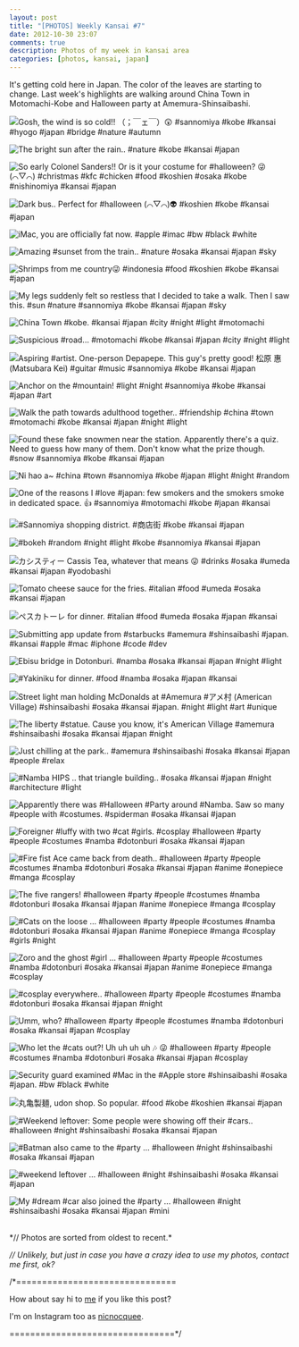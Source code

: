 ```yaml
---
layout: post
title: "[PHOTOS] Weekly Kansai #7"
date: 2012-10-30 23:07
comments: true
description: Photos of my week in kansai area
categories: [photos, kansai, japan]
---
```


It's getting cold here in Japan. The color of the leaves are starting to change. Last week's highlights are walking around China Town in Motomachi-Kobe and Halloween party at Amemura-Shinsaibashi.

![Gosh, the wind is so cold!! （；￣ェ￣）😲 #sannomiya #kobe #kansai #hyogo #japan #bridge #nature #autumn](http://distilleryimage0.s3.amazonaws.com/0bb8e3f21cd811e2ab5722000a1f9684_7.jpg) 

<!-- more -->
 
![The bright sun after the rain.. #nature #kobe #kansai #japan](http://distilleryimage7.s3.amazonaws.com/1cce3a141cda11e28dba22000a1f97e5_7.jpg) 
 
 
![So early Colonel Sanders!! Or is it your costume for #halloween? 😜(⌒▽⌒) #christmas #kfc #chicken #food #koshien #osaka #kobe #nishinomiya #kansai #japan](http://distilleryimage10.s3.amazonaws.com/9d07c56a1d0c11e2837022000a1fa4bb_7.jpg) 
 
 
![Dark bus.. Perfect for #halloween (⌒▽⌒)👽 #koshien #kobe #kansai #japan](http://distilleryimage5.s3.amazonaws.com/ecedce261d0c11e2851d22000a1fb71f_7.jpg) 
 
 
![iMac, you are officially fat now. #apple #imac #bw #black #white](http://distilleryimage10.s3.amazonaws.com/3fcffdd41d7211e2a8d122000a1c0290_7.jpg) 
 
 
![Amazing #sunset from the train.. #nature #osaka #kansai #japan #sky](http://distilleryimage6.s3.amazonaws.com/bf736eca1db011e28ac522000a9f141e_7.jpg) 
 
 
![Shrimps from me country😜 #indonesia #food #koshien #kobe #kansai #japan](http://distilleryimage10.s3.amazonaws.com/c3c5acd81dd111e2829522000a1fa769_7.jpg) 
 
 
![My legs suddenly felt so restless that I decided to take a walk. Then I saw this. #sun #nature #sannomiya #kobe #kansai #japan #sky](http://distilleryimage4.s3.amazonaws.com/6181f8481e7511e293761231380f911b_7.jpg) 
 
 
![China Town #kobe. #kansai #japan #city #night #light #motomachi](http://distilleryimage4.s3.amazonaws.com/041a6d161e7f11e29d8c22000a1fbd8b_7.jpg) 
 
 
![Suspicious #road... #motomachi #kobe #kansai #japan #city #night #light](http://distilleryimage9.s3.amazonaws.com/3820cfd81e8411e29f4812313806edf9_7.jpg) 
 
 
![Aspiring #artist. One-person Depapepe. This guy's pretty good! 松原 惠 (Matsubara Kei) #guitar #music #sannomiya #kobe #kansai #japan](http://distilleryimage10.s3.amazonaws.com/4f4192201e8811e2984522000a1f8ad9_7.jpg) 
 
 
![Anchor on the #mountain! #light #night #sannomiya #kobe #kansai #japan #art](http://distilleryimage3.s3.amazonaws.com/c7054e121e9411e28abf22000a1f9bf5_7.jpg) 
 
 
![Walk the path towards adulthood together.. #friendship #china #town #motomachi #kobe #kansai #japan #night #light](http://distilleryimage11.s3.amazonaws.com/d73e98f01e9511e2b28822000a9f1468_7.jpg) 
 
 
![Found these fake snowmen near the station. Apparently there's a quiz. Need to guess how many of them. Don't know what the prize though. #snow #sannomiya #kobe #kansai #japan](http://distilleryimage1.s3.amazonaws.com/362c4f741f2711e2b74c22000a9f1427_7.jpg) 
 
 
![Ni hao a~ #china #town #sannomiya #kobe #japan #light #night #random](http://distilleryimage0.s3.amazonaws.com/a8cff9581f2811e28ddc22000a9f15db_7.jpg) 
 
 
![One of the reasons I #love #japan: few smokers and the smokers smoke in dedicated space. 👍 #sannomiya #motomachi #kobe #japan #kansai](http://distilleryimage6.s3.amazonaws.com/f005e68e1f2811e28abf22000a1f9bf5_7.jpg) 
 
 
![#Sannomiya shopping district. #商店街 #kobe #kansai #japan](http://distilleryimage0.s3.amazonaws.com/3a1bef661f2911e29e6f22000a9e2992_7.jpg) 
 
 
![#bokeh #random #night #light #kobe #sannomiya #kansai #japan](http://distilleryimage10.s3.amazonaws.com/ed8aeaa81f5f11e2b3f322000a1f96e5_7.jpg) 
 
 
![カシスティー Cassis Tea, whatever that means 😜 #drinks #osaka #umeda #kansai #japan #yodobashi](http://distilleryimage6.s3.amazonaws.com/a7c647fa1f6011e299b11231381b6f02_7.jpg) 
 
 
![Tomato cheese sauce for the fries. #italian #food #umeda #osaka #kansai #japan](http://distilleryimage1.s3.amazonaws.com/6a1cc18a1f6111e2904b22000a1f8c1d_7.jpg) 
 
 
![ペスカトーレ for dinner. #italian #food #umeda #osaka #japan #kansai](http://distilleryimage7.s3.amazonaws.com/5356de281f6511e2ad6322000a1cdb13_7.jpg) 
 
 
![Submitting app update from #starbucks #amemura #shinsaibashi #japan. #kansai #apple #mac #iphone #code #dev](http://distilleryimage1.s3.amazonaws.com/e60c25b4201611e2b1c522000a9f18eb_7.jpg) 
 
 
![Ebisu bridge in Dotonburi. #namba #osaka #kansai #japan #night #light](http://distilleryimage8.s3.amazonaws.com/0da18e62202a11e29ca422000a1faf19_7.jpg) 
 
 
![#Yakiniku for dinner. #food #namba #osaka #japan #kansai](http://distilleryimage3.s3.amazonaws.com/06987de4203211e2b9d422000a1fa429_7.jpg) 
 
 
![Street light man holding McDonalds at #Amemura #アメ村 (American Village) #shinsaibashi #osaka #kansai #japan. #night #light  #art #unique](http://distilleryimage0.s3.amazonaws.com/9bfffa00205111e2b529123138106288_7.jpg) 
 
 
![The liberty #statue. Cause you know, it's American Village #amemura #shinsaibashi #osaka #kansai #japan #night](http://distilleryimage11.s3.amazonaws.com/e1e5e920205211e28096123138190974_7.jpg) 
 
 
![Just chilling at the park.. #amemura #shinsaibashi #osaka #kansai #japan #people #relax](http://distilleryimage10.s3.amazonaws.com/2be7415e205311e2a58122000a9d0ed5_7.jpg) 
 
 
![#Namba HIPS .. that triangle building.. #osaka #kansai #japan #night #architecture #light](http://distilleryimage4.s3.amazonaws.com/75287c2a205311e29f0922000a1fb76f_7.jpg) 
 
 
![Apparently there was #Halloween #Party around #Namba. Saw so many #people with #costumes. #spiderman #osaka #kansai #japan](http://distilleryimage1.s3.amazonaws.com/b5a7d796205311e282c522000a1fa433_7.jpg) 
 
 
![Foreigner #luffy with two #cat #girls. #cosplay #halloween #party #people #costumes #namba #dotonburi #osaka #kansai #japan](http://distilleryimage11.s3.amazonaws.com/370e7074205411e2959322000a9e0b2a_7.jpg) 
 
 
![#Fire fist Ace came back from death.. #halloween #party #people #costumes #namba #dotonburi #osaka #kansai #japan #anime #onepiece #manga #cosplay](http://distilleryimage2.s3.amazonaws.com/86a4e5e6205411e29a9c22000a1fbe09_7.jpg) 
 
 
![The five rangers! #halloween #party #people #costumes #namba #dotonburi #osaka #kansai #japan #anime #onepiece #manga #cosplay](http://distilleryimage1.s3.amazonaws.com/db37b6ce205411e293761231380f911b_7.jpg) 
 
 
![#Cats on the loose ... #halloween #party #people #costumes #namba #dotonburi #osaka #kansai #japan #anime #onepiece #manga #cosplay #girls #night](http://distilleryimage1.s3.amazonaws.com/0bce5e50205511e2b07922000a1fbd9b_7.jpg) 
 
 
![Zoro and the ghost #girl ... #halloween #party #people #costumes #namba #dotonburi #osaka #kansai #japan #anime #onepiece #manga #cosplay](http://distilleryimage10.s3.amazonaws.com/acbec804205511e2b3ea12313813ffc5_7.jpg) 
 
 
![#cosplay everywhere.. #halloween #party #people #costumes #namba #dotonburi #osaka #kansai #japan #night](http://distilleryimage11.s3.amazonaws.com/ffb7a79c205511e2b44322000a1f92df_7.jpg) 
 
 
![Umm, who? #halloween #party #people #costumes #namba #dotonburi #osaka #kansai #japan #cosplay](http://distilleryimage5.s3.amazonaws.com/2b7d70e6205611e28d1322000a1fb079_7.jpg) 
 
 
![Who let the #cats out?! Uh uh uh uh 🎶 😜 #halloween #party #people #costumes #namba #dotonburi #osaka #kansai #japan #cosplay](http://distilleryimage9.s3.amazonaws.com/a6ff4712205611e2b19422000a1f9bc9_7.jpg) 
 
 
![Security guard examined #Mac in the #Apple store #shinsaibashi #osaka #japan. #bw #black #white](http://distilleryimage0.s3.amazonaws.com/bb08bf5a20cd11e2bba622000a1de773_7.jpg) 
 
 
![丸亀製麺, udon shop. So popular. #food #kobe #koshien #kansai #japan](http://distilleryimage11.s3.amazonaws.com/f67a6db820e611e2b2c322000a1f9804_7.jpg) 
 
 
![#Weekend leftover: Some people were showing off their #cars.. #halloween #night #shinsaibashi #osaka #kansai #japan](http://distilleryimage7.s3.amazonaws.com/0004871e21ab11e2afba1231380458b1_7.jpg) 
 
 
![#Batman also came to the #party ... #halloween #night #shinsaibashi #osaka #kansai #japan](http://distilleryimage9.s3.amazonaws.com/b2d140b221ab11e2ad8422000a1fa8e9_7.jpg) 
 
 
![#weekend leftover ... #halloween #night #shinsaibashi #osaka #kansai #japan](http://distilleryimage3.s3.amazonaws.com/e3b236fa21ab11e29ed51231381b41f5_7.jpg) 
 
 
![My #dream #car also joined the #party ... #halloween #night #shinsaibashi #osaka #kansai #japan #mini](http://distilleryimage1.s3.amazonaws.com/3340f3d221ac11e2979622000a1fb04f_7.jpg) 



<br/>
*// Photos are sorted from oldest to recent.*

*// Unlikely, but just in case you have a crazy idea to use my photos, contact me first, ok?*

/*===============================

How about say hi to [me](http://twitter.com/nicnocquee) if you like this post?

I'm on Instagram too as [nicnocquee](instagram://user?username=nicnocquee).

================================*/